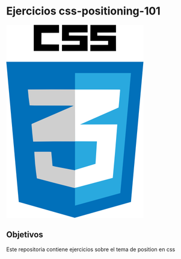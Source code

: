 # Ejercicios css-positioning-101
![CSS3](assets/img/css3.png)
## Objetivos
<p> Este repositoria contiene ejercicios sobre el tema de position en css</p>
